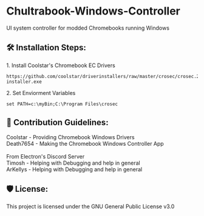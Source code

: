 <h1 id="title">Chultrabook-Windows-Controller</h1>

<p id="description" ">UI system controller for modded Chromebooks running Windows</p>

<h2>🛠️ Installation Steps:</h2>

<p>1. Install Coolstar's Chromebook EC Drivers</p>

```
https://github.com/coolstar/driverinstallers/raw/master/crosec/crosec.2.0.2-installer.exe
```

<p>2. Set Enviorment Variables</p>

```
set PATH=c:\myBin;C:\Program Files\crosec
```

<h2>🍰 Contribution Guidelines:</h2>

Coolstar - Providing Chromebook Windows Drivers
<br>Death7654 - Making the Chromebook Windows Controller App
<br>
<br> From Electron's Discord Server
<br> Timosh - Helping with Debugging and help in general
<br> ArKellys - Helping with Debugging and help in general

<h2>🛡️ License:</h2>

This project is licensed under the GNU General Public License v3.0
